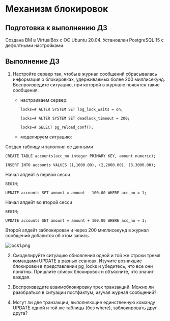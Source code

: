 # Механизм блокировок

## Подготовка к выполнению ДЗ
Создана ВМ в VirtualBox с ОС Ubuntu 20.04. Установлен PostgreSQL 15 с дефолтными настройками.

## Выполнение ДЗ

1. Настройте сервер так, чтобы в журнал сообщений сбрасывалась информация о блокировках, удерживаемых более 200 миллисекунд. Воспроизведите ситуацию, при которой в журнале появятся такие сообщения.
    * настраиваем сервер:
	
      ```locks=# ALTER SYSTEM SET log_lock_waits = on;```
	  
	  ```locks=# ALTER SYSTEM SET deadlock_timeout = 200;```
	  
	  ```locks=# SELECT pg_reload_conf();```
	
    * моделируем ситуацию:

Создал таблицу и заполнил ее данными

```CREATE TABLE accounts(acc_no integer PRIMARY KEY, amount numeric);```

```INSERT INTO accounts VALUES (1,1000.00), (2,2000.00), (3,3000.00);```

Начал апдейт в первой сесси

```BEGIN;```

```UPDATE accounts SET amount = amount - 100.00 WHERE acc_no = 1;```
   
Начал апдейт во второй сесси

```BEGIN;```

```UPDATE accounts SET amount = amount + 100.00 WHERE acc_no = 1;```
   
Второй апдейт заблокирован и через 200 миллисекунд в журнал сообщений добавится об этом запись

<img src="/HW07/xxx/1.PNG" alt="lock1.png" /> 


2. Смоделируйте ситуацию обновления одной и той же строки тремя командами UPDATE в разных сеансах. Изучите возникшие блокировки в представлении pg_locks и убедитесь, что все они понятны. Пришлите список блокировок и объясните, что значит каждая.



3. Воспроизведите взаимоблокировку трех транзакций. Можно ли разобраться в ситуации постфактум, изучая журнал сообщений?



4. Могут ли две транзакции, выполняющие единственную команду UPDATE одной и той же таблицы (без where), заблокировать друг друга?



